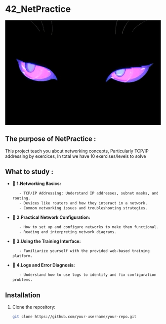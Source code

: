 # 42_NetPractice
![Feature Demo](images/𝔢𝔩𝔡𝔯𝔦𝔱𝔠𝔥%20ᖭི༏ᖫྀ.gif)




## The purpose of NetPractice :

This project teach you about networking concepts, Particularly TCP/IP addressing by exercices, In total we have
10  exercises/levels to solve    

## What to study :   
- 🎉 **1.Networking Basics:**   

         - TCP/IP Addressing: Understand IP addresses, subnet masks, and routing.   
         - Devices like routers and how they interact in a network.   
         - Common networking issues and troubleshooting strategies.    
- 🎉 **2.Practical Network Configuration:**   
  
         - How to set up and configure networks to make them functional.  
         - Reading and interpreting network diagrams.  

- 🎉 **3.Using the Training Interface:**  
  
         - Familiarize yourself with the provided web-based training platform.  

- 🎉 **4.Logs and Error Diagnosis:**    
   
         - Understand how to use logs to identify and fix configuration problems. 


## Installation
1. Clone the repository:
   ```bash
   git clone https://github.com/your-username/your-repo.git
